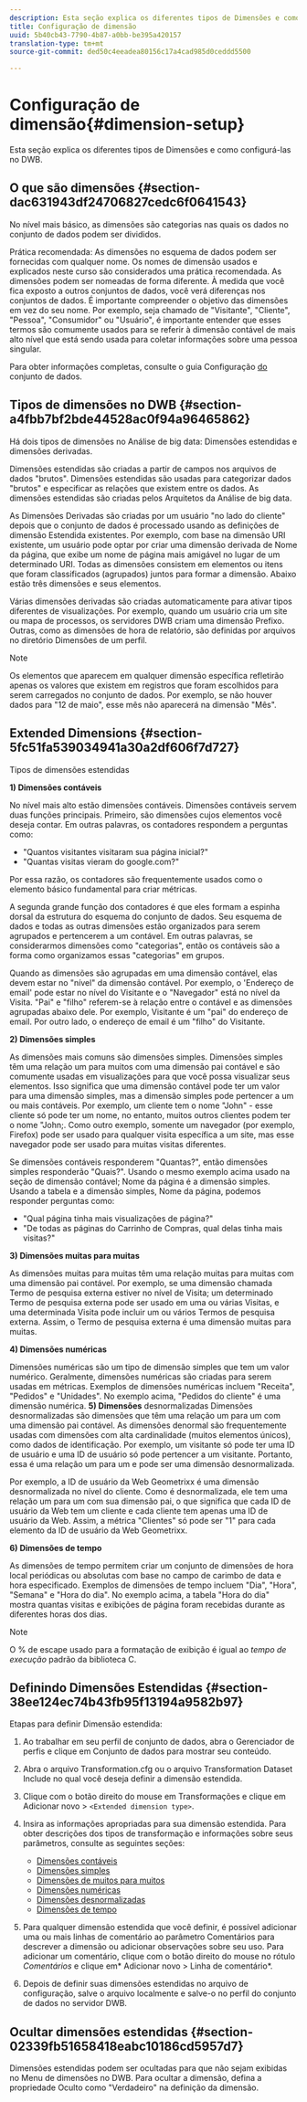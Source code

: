 ```yaml
---
description: Esta seção explica os diferentes tipos de Dimensões e como configurá-las no DWB.
title: Configuração de dimensão
uuid: 5b40cb43-7790-4b87-a0bb-be395a420157
translation-type: tm+mt
source-git-commit: ded50c4eeadea80156c17a4cad985d0ceddd5500

---
```



# Configuração de dimensão{#dimension-setup}

Esta seção explica os diferentes tipos de Dimensões e como configurá-las no DWB.

## O que são dimensões {#section-dac631943df24706827cedc6f0641543}

No nível mais básico, as dimensões são categorias nas quais os dados no conjunto de dados podem ser divididos.

Prática recomendada: As dimensões no esquema de dados podem ser fornecidas com qualquer nome. Os nomes de dimensão usados e explicados neste curso são considerados uma prática recomendada. As dimensões podem ser nomeadas de forma diferente. À medida que você fica exposto a outros conjuntos de dados, você verá diferenças nos conjuntos de dados. É importante compreender o objetivo das dimensões em vez do seu nome. Por exemplo, seja chamado de &quot;Visitante&quot;, &quot;Cliente&quot;, &quot;Pessoa&quot;, &quot;Consumidor&quot; ou &quot;Usuário&quot;, é importante entender que esses termos são comumente usados para se referir à dimensão contável de mais alto nível que está sendo usada para coletar informações sobre uma pessoa singular.

Para obter informações completas, consulte o guia Configuração [do](https://docs.adobe.com/content/help/en/data-workbench/using/dataset/c-dataset-constr.html) conjunto de dados.

## Tipos de dimensões no DWB {#section-a4fbb7bf2bde44528ac0f94a96465862}

Há dois tipos de dimensões no Análise de big data: Dimensões estendidas e dimensões derivadas.

Dimensões estendidas são criadas a partir de campos nos arquivos de dados &quot;brutos&quot;. Dimensões estendidas são usadas para categorizar dados &quot;brutos&quot; e especificar as relações que existem entre os dados. As dimensões estendidas são criadas pelos Arquitetos da Análise de big data.

As Dimensões Derivadas são criadas por um usuário &quot;no lado do cliente&quot; depois que o conjunto de dados é processado usando as definições de dimensão Estendida existentes. Por exemplo, com base na dimensão URI existente, um usuário pode optar por criar uma dimensão derivada de Nome da página, que exibe um nome de página mais amigável no lugar de um determinado URI. Todas as dimensões consistem em elementos ou itens que foram classificados (agrupados) juntos para formar a dimensão. Abaixo estão três dimensões e seus elementos.

Várias dimensões derivadas são criadas automaticamente para ativar tipos diferentes de visualizações. Por exemplo, quando um usuário cria um site ou mapa de processos, os servidores DWB criam uma dimensão Prefixo. Outras, como as dimensões de hora de relatório, são definidas por arquivos no diretório Dimensões de um perfil.

>[!NOTE]
>
>Os elementos que aparecem em qualquer dimensão específica refletirão apenas os valores que existem em registros que foram escolhidos para serem carregados no conjunto de dados. Por exemplo, se não houver dados para &quot;12 de maio&quot;, esse mês não aparecerá na dimensão &quot;Mês&quot;.

## Extended Dimensions {#section-5fc51fa539034941a30a2df606f7d727}

Tipos de dimensões estendidas

**1) Dimensões contáveis**

No nível mais alto estão dimensões contáveis. Dimensões contáveis servem duas funções principais. Primeiro, são dimensões cujos elementos você deseja contar. Em outras palavras, os contadores respondem a perguntas como:

* &quot;Quantos visitantes visitaram sua página inicial?&quot;
* &quot;Quantas visitas vieram do google.com?&quot;

Por essa razão, os contadores são frequentemente usados como o elemento básico fundamental para criar métricas.

A segunda grande função dos contadores é que eles formam a espinha dorsal da estrutura do esquema do conjunto de dados. Seu esquema de dados e todas as outras dimensões estão organizados para serem agrupados e pertencerem a um contável. Em outras palavras, se considerarmos dimensões como &quot;categorias&quot;, então os contáveis são a forma como organizamos essas &quot;categorias&quot; em grupos.

Quando as dimensões são agrupadas em uma dimensão contável, elas devem estar no &quot;nível&quot; da dimensão contável. Por exemplo, o &#39;Endereço de email&#39; pode estar no nível do Visitante e o &quot;Navegador&quot; está no nível da Visita. &quot;Pai&quot; e &quot;filho&quot; referem-se à relação entre o contável e as dimensões agrupadas abaixo dele. Por exemplo, Visitante é um &quot;pai&quot; do endereço de email. Por outro lado, o endereço de email é um &quot;filho&quot; do Visitante.

**2) Dimensões simples**

As dimensões mais comuns são dimensões simples. Dimensões simples têm uma relação um para muitos com uma dimensão pai contável e são comumente usadas em visualizações para que você possa visualizar seus elementos. Isso significa que uma dimensão contável pode ter um valor para uma dimensão simples, mas a dimensão simples pode pertencer a um ou mais contáveis. Por exemplo, um cliente tem o nome &quot;John&quot; - esse cliente só pode ter um nome, no entanto, muitos outros clientes podem ter o nome &quot;John;. Como outro exemplo, somente um navegador (por exemplo, Firefox) pode ser usado para qualquer visita específica a um site, mas esse navegador pode ser usado para muitas visitas diferentes.

Se dimensões contáveis responderem &quot;Quantas?&quot;, então dimensões simples responderão &quot;Quais?&quot;. Usando o mesmo exemplo acima usado na seção de dimensão contável; Nome da página é a dimensão simples. Usando a tabela e a dimensão simples, Nome da página, podemos responder perguntas como:

* &quot;Qual página tinha mais visualizações de página?&quot;
* &quot;De todas as páginas do Carrinho de Compras, qual delas tinha mais visitas?&quot;

**3) Dimensões muitas para muitas**

As dimensões muitas para muitas têm uma relação muitas para muitas com uma dimensão pai contável. Por exemplo, se uma dimensão chamada Termo de pesquisa externa estiver no nível de Visita; um determinado Termo de pesquisa externa pode ser usado em uma ou várias Visitas, e uma determinada Visita pode incluir um ou vários Termos de pesquisa externa. Assim, o Termo de pesquisa externa é uma dimensão muitas para muitas.

**4) Dimensões numéricas**

Dimensões numéricas são um tipo de dimensão simples que tem um valor numérico. Geralmente, dimensões numéricas são criadas para serem usadas em métricas. Exemplos de dimensões numéricas incluem &quot;Receita&quot;, &quot;Pedidos&quot; e &quot;Unidades&quot;. No exemplo acima, &quot;Pedidos do cliente&quot; é uma dimensão numérica.
**5) Dimensões** desnormalizadas Dimensões desnormalizadas são dimensões que têm uma relação um para um com uma dimensão pai contável. As dimensões denormal são frequentemente usadas com dimensões com alta cardinalidade (muitos elementos únicos), como dados de identificação. Por exemplo, um visitante só pode ter uma ID de usuário e uma ID de usuário só pode pertencer a um visitante. Portanto, essa é uma relação um para um e pode ser uma dimensão desnormalizada.

Por exemplo, a ID de usuário da Web Geometrixx é uma dimensão desnormalizada no nível do cliente. Como é desnormalizada, ele tem uma relação um para um com sua dimensão pai, o que significa que cada ID de usuário da Web tem um cliente e cada cliente tem apenas uma ID de usuário da Web. Assim, a métrica &quot;Clientes&quot; só pode ser &quot;1&quot; para cada elemento da ID de usuário da Web Geometrixx.

**6) Dimensões de tempo**

As dimensões de tempo permitem criar um conjunto de dimensões de hora local periódicas ou absolutas com base no campo de carimbo de data e hora especificado. Exemplos de dimensões de tempo incluem &quot;Dia&quot;, &quot;Hora&quot;, &quot;Semana&quot; e &quot;Hora do dia&quot;. No exemplo acima, a tabela &quot;Hora do dia&quot; mostra quantas visitas e exibições de página foram recebidas durante as diferentes horas dos dias.

>[!NOTE]
>
>O % de escape usado para a formatação de exibição é igual ao *tempo de execução* padrão da biblioteca C.

## Definindo Dimensões Estendidas {#section-38ee124ec74b43fb95f13194a9582b97}

Etapas para definir Dimensão estendida:

1. Ao trabalhar em seu perfil de conjunto de dados, abra o Gerenciador de perfis e clique em Conjunto de dados para mostrar seu conteúdo.
1. Abra o arquivo Transformation.cfg ou o arquivo Transformation Dataset Include no qual você deseja definir a dimensão estendida.
1. Clique com o botão direito do mouse em Transformações e clique em Adicionar novo > `<Extended dimension type>`.
1. Insira as informações apropriadas para sua dimensão estendida. Para obter descrições dos tipos de transformação e informações sobre seus parâmetros, consulte as seguintes seções:

   * [Dimensões contáveis](https://docs.adobe.com/content/help/en/data-workbench/using/dataset/extended-dimensions/extended-dimensions-types/c-count-dim.html)
   * [Dimensões simples](https://docs.adobe.com/content/help/en/data-workbench/using/dataset/extended-dimensions/extended-dimensions-types/c-simple-dim.html)
   * [Dimensões de muitos para muitos](https://docs.adobe.com/content/help/en/data-workbench/using/dataset/extended-dimensions/extended-dimensions-types/c-many-dim.html)
   * [Dimensões numéricas](https://docs.adobe.com/content/help/en/data-workbench/using/dataset/extended-dimensions/extended-dimensions-types/c-num-dim.html)
   * [Dimensões desnormalizadas](https://docs.adobe.com/content/help/en/data-workbench/using/dataset/extended-dimensions/extended-dimensions-types/c-denormal-dim.html)
   * [Dimensões de tempo](https://docs.adobe.com/content/help/en/data-workbench/using/dataset/extended-dimensions/extended-dimensions-types/c-time-dim.html)

1. Para qualquer dimensão estendida que você definir, é possível adicionar uma ou mais linhas de comentário ao parâmetro Comentários para descrever a dimensão ou adicionar observações sobre seu uso. Para adicionar um comentário, clique com o botão direito do mouse no rótulo *Comentários* e clique em* Adicionar novo > Linha de comentário*.

1. Depois de definir suas dimensões estendidas no arquivo de configuração, salve o arquivo localmente e salve-o no perfil do conjunto de dados no servidor DWB.

## Ocultar dimensões estendidas {#section-02339fb51658418eabc10186cd5957d7}

Dimensões estendidas podem ser ocultadas para que não sejam exibidas no Menu de dimensões no DWB. Para ocultar a dimensão, defina a propriedade Oculto como &quot;Verdadeiro&quot; na definição da dimensão.
